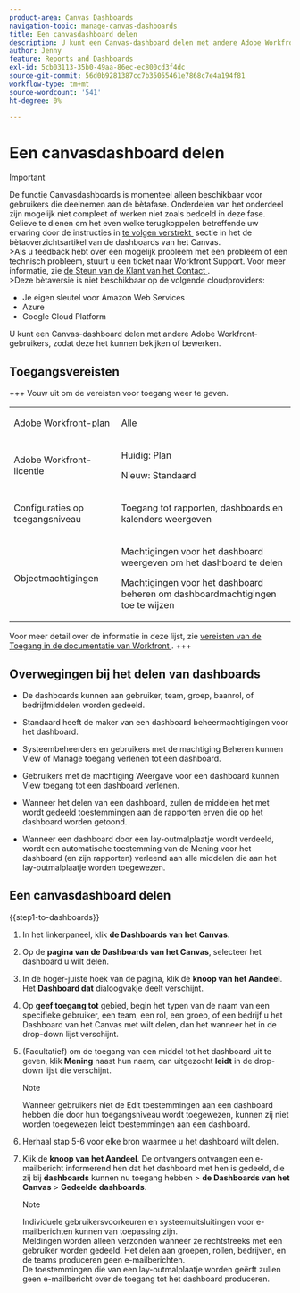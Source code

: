 ```yaml
---
product-area: Canvas Dashboards
navigation-topic: manage-canvas-dashboards
title: Een canvasdashboard delen
description: U kunt een Canvas-dashboard delen met andere Adobe Workfront-gebruikers, zodat deze het kunnen bekijken of bewerken.
author: Jenny
feature: Reports and Dashboards
exl-id: 5cb03113-35b0-49aa-86ec-ec800cd3f4dc
source-git-commit: 56d0b9281387cc7b35055461e7868c7e4a194f81
workflow-type: tm+mt
source-wordcount: '541'
ht-degree: 0%

---
```


# Een canvasdashboard delen

>[!IMPORTANT]
>
>De functie Canvasdashboards is momenteel alleen beschikbaar voor gebruikers die deelnemen aan de bètafase. Onderdelen van het onderdeel zijn mogelijk niet compleet of werken niet zoals bedoeld in deze fase. Gelieve te dienen om het even welke terugkoppelen betreffende uw ervaring door de instructies in [&#x200B; te volgen verstrekt &#x200B;](/help/quicksilver/product-announcements/betas/canvas-dashboards-beta/canvas-dashboards-beta-information.md#provide-feedback) sectie in het de bètaoverzichtsartikel van de dashboards van het Canvas.<br>
>&#x200B;>Als u feedback hebt over een mogelijk probleem met een probleem of een technisch probleem, stuurt u een ticket naar Workfront Support. Voor meer informatie, zie [&#x200B; de Steun van de Klant van het Contact &#x200B;](/help/quicksilver/workfront-basics/tips-tricks-and-troubleshooting/contact-customer-support.md).<br>
>&#x200B;>Deze bètaversie is niet beschikbaar op de volgende cloudproviders:
>
>* Je eigen sleutel voor Amazon Web Services
>* Azure
>* Google Cloud Platform

U kunt een Canvas-dashboard delen met andere Adobe Workfront-gebruikers, zodat deze het kunnen bekijken of bewerken.

## Toegangsvereisten

+++ Vouw uit om de vereisten voor toegang weer te geven. 
<table style="table-layout:auto"> 
<col> 
</col> 
<col> 
</col> 
<tbody> 
<tr> 
   <td role="rowheader"><p>Adobe Workfront-plan</p></td> 
   <td> 
<p>Alle </p> 
   </td> 
<tr> 
 <tr> 
   <td role="rowheader"><p>Adobe Workfront-licentie</p></td> 
   <td> 
<p>Huidig: Plan </p> 
<p>Nieuw: Standaard</p> 
   </td> 
   </tr> 
  </tr> 
  <tr> 
   <td role="rowheader"><p>Configuraties op toegangsniveau</p></td> 
   <td><p>Toegang tot rapporten, dashboards en kalenders weergeven</p>
  </td> 
  </tr>  
    </tr>  
        <tr> 
   <td role="rowheader"><p>Objectmachtigingen</p></td> 
   <td><p>Machtigingen voor het dashboard weergeven om het dashboard te delen</p>
   <p>Machtigingen voor het dashboard beheren om dashboardmachtigingen toe te wijzen</p>
  </td> 
  </tr>
</tbody> 
</table>

Voor meer detail over de informatie in deze lijst, zie [&#x200B; vereisten van de Toegang in de documentatie van Workfront &#x200B;](/help/quicksilver/administration-and-setup/add-users/access-levels-and-object-permissions/access-level-requirements-in-documentation.md).
+++

## Overwegingen bij het delen van dashboards

* De dashboards kunnen aan gebruiker, team, groep, baanrol, of bedrijfmiddelen worden gedeeld.

* Standaard heeft de maker van een dashboard beheermachtigingen voor het dashboard.

* Systeembeheerders en gebruikers met de machtiging Beheren kunnen View of Manage toegang verlenen tot een dashboard.

* Gebruikers met de machtiging Weergave voor een dashboard kunnen View toegang tot een dashboard verlenen.

* Wanneer het delen van een dashboard, zullen de middelen het met wordt gedeeld toestemmingen aan de rapporten erven die op het dashboard worden getoond.

* Wanneer een dashboard door een lay-outmalplaatje wordt verdeeld, wordt een automatische toestemming van de Mening voor het dashboard (en zijn rapporten) verleend aan alle middelen die aan het lay-outmalplaatje worden toegewezen.


## Een canvasdashboard delen


{{step1-to-dashboards}}

1. In het linkerpaneel, klik **de Dashboards van het Canvas**.

1. Op de **pagina van de Dashboards van het Canvas**, selecteer het dashboard u wilt delen.

1. In de hoger-juiste hoek van de pagina, klik de **knoop van het Aandeel**. Het **Dashboard dat** dialoogvakje deelt verschijnt.

1. Op **geef toegang tot** gebied, begin het typen van de naam van een specifieke gebruiker, een team, een rol, een groep, of een bedrijf u het Dashboard van het Canvas met wilt delen, dan het wanneer het in de drop-down lijst verschijnt.

1. (Facultatief) om de toegang van een middel tot het dashboard uit te geven, klik **Mening** naast hun naam, dan uitgezocht **leidt** in de drop-down lijst die verschijnt.

   >[!NOTE]
   >
   > Wanneer gebruikers niet de Edit toestemmingen aan een dashboard hebben die door hun toegangsniveau wordt toegewezen, kunnen zij niet worden toegewezen leidt toestemmingen aan een dashboard.

1. Herhaal stap 5-6 voor elke bron waarmee u het dashboard wilt delen.

1. Klik de **knoop van het Aandeel**. De ontvangers ontvangen een e-mailbericht informerend hen dat het dashboard met hen is gedeeld, die zij bij **dashboards** kunnen nu toegang hebben > **de Dashboards van het Canvas** > **Gedeelde dashboards**.

   >[!NOTE]
   >
   > Individuele gebruikersvoorkeuren en systeemuitsluitingen voor e-mailberichten kunnen van toepassing zijn. <br>
   > Meldingen worden alleen verzonden wanneer ze rechtstreeks met een gebruiker worden gedeeld. Het delen aan groepen, rollen, bedrijven, en de teams produceren geen e-mailberichten.<br>
   > De toestemmingen die van een lay-outmalplaatje worden geërft zullen geen e-mailbericht over de toegang tot het dashboard produceren.
